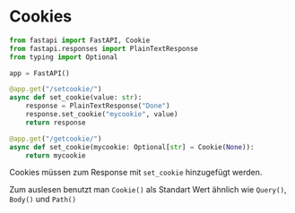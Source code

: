 # Cookies
```py
from fastapi import FastAPI, Cookie
from fastapi.responses import PlainTextResponse
from typing import Optional

app = FastAPI()

@app.get("/setcookie/")
async def set_cookie(value: str):
    response = PlainTextResponse("Done")
    response.set_cookie("mycookie", value)
    return response

@app.get("/getcookie/")
async def set_cookie(mycookie: Optional[str] = Cookie(None)):
    return mycookie
```
Cookies müssen zum Response mit `set_cookie` hinzugefügt werden.

Zum auslesen benutzt man `Cookie()` als Standart Wert ähnlich wie `Query()`, `Body()` und `Path()`